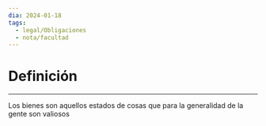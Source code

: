 ```yaml
---
dia: 2024-01-18
tags:
  - legal/Obligaciones
  - nota/facultad
---
```

# Definición
---
Los bienes son aquellos estados de cosas que para la generalidad de la gente son valiosos